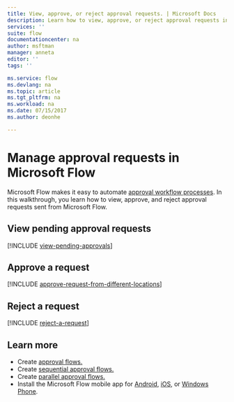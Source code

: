 ```yaml
---
title: View, approve, or reject approval requests. | Microsoft Docs
description: Learn how to view, approve, or reject approval requests in Microsoft Flow.
services: ''
suite: flow
documentationcenter: na
author: msftman
manager: anneta
editor: ''
tags: ''

ms.service: flow
ms.devlang: na
ms.topic: article
ms.tgt_pltfrm: na
ms.workload: na
ms.date: 07/15/2017
ms.author: deonhe

---
```

# Manage approval requests in Microsoft Flow
Microsoft Flow makes it easy to automate [approval workflow processes](modern-approvals.md). In this walkthrough, you learn how to view, approve, and reject approval requests sent from Microsoft Flow.

## View pending approval requests
[!INCLUDE [view-pending-approvals](includes/view-pending-approvals.md)]

## Approve a request
[!INCLUDE [approve-request-from-different-locations](includes/approve-request-from-different-locations.md)]

## Reject a request
[!INCLUDE [reject-a-request](includes/reject-a-request.md)]

## Learn more
* Create [approval flows.](modern-approvals.md)
* Create [sequential approval flows.](sequential-modern-approvals.md)
* Create [parallel approval flows.](parallel-modern-approvals.md)
* Install the Microsoft Flow mobile app for [Android](https://aka.ms/flowmobiledocsandroid), [iOS](https://aka.ms/flowmobiledocsios), or [Windows Phone](https://aka.ms/flowmobilewindows).

